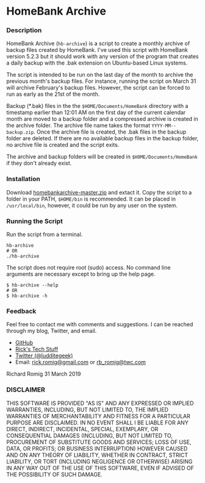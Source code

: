 # HomeBank Archive

### Description
HomeBank Archive (`hb-archive`) is a script to create a monthly archive of backup files created by HomeBank. I've used this script with HomeBank version 5.2.3 but it should work with any version of the program that creates a daily backup with the .bak extension on Ubuntu-based Linux systems.

The script is intended to be run on the last day of the month to archive the previous month's backup files. For instance, running the script on March 31 will archive February's backup files. However, the script can be forced to run as early as the 21st of the month.

Backup (\*.bak) files in the the `$HOME/Documents/HomeBank` directory with a timestamp earlier than 12:01 AM on the first day of the current calendar month are moved to a backup folder and a compressed archive is created in the archive folder. The archive file name takes the format `YYYY-MM--backup.zip`. Once the archive file is created, the .bak files in the backup folder are deleted. If there are no available backup files in the backup folder, no archive file is created and the script exits.

The archive and backup folders will be created in `$HOME/Documents/HomeBank` if they don't already exist.

### Installation
Download [homebankarchive-master.zip](https://github.com/RickRomig/homebankarchive/archive/master.zip) and extact it. Copy the script to a folder in your PATH, `$HOME/bin` is recommended. It can be placed in `/usr/local/bin`, however, it could be run by any user on the system.

### Running the Script
Run the script from a terminal.
```
hb-archive
# OR
./hb-archive
```
The script does not require root (sudo) access. No command line arguments are necessary except to bring up the help page.
```
$ hb-archive --help
# OR
$ hb-archive -h
```

### Feedback
Feel free to contact me with comments and suggestions. I can be reached through my blog, Twitter, and email.
* [GitHub](https://github.com/RickRomig/homebankarchive)
* [Rick's Tech Stuff](https://ricktech.wordpress.com)
* [Twitter (@ludditegeek)](https://twitter.com/ludditegeek)
* Email: <rick.romig@gmail.com> or <rb_romig@twc.com>

Richard Romig
31 March 2019

### DISCLAIMER
THIS SOFTWARE IS PROVIDED "AS IS" AND ANY EXPRESSED OR IMPLIED WARRANTIES, INCLUDING, BUT NOT LIMITED TO, THE IMPLIED WARRANTIES OF MERCHANTABILITY AND FITNESS FOR A PARTICULAR PURPOSE ARE DISCLAIMED. IN NO EVENT SHALL I BE LIABLE FOR ANY DIRECT, INDIRECT, INCIDENTAL, SPECIAL, EXEMPLARY, OR CONSEQUENTIAL DAMAGES (INCLUDING, BUT NOT LIMITED TO, PROCUREMENT OF SUBSTITUTE GOODS AND SERVICES; LOSS OF USE, DATA, OR PROFITS; OR BUSINESS INTERRUPTION) HOWEVER CAUSED AND ON ANY THEORY OF LIABILITY, WHETHER IN CONTRACT, STRICT LIABILITY, OR TORT (INCLUDING NEGLIGENCE OR OTHERWISE) ARISING IN ANY WAY OUT OF THE USE OF THIS SOFTWARE, EVEN IF ADVISED OF THE POSSIBILITY OF SUCH DAMAGE.
